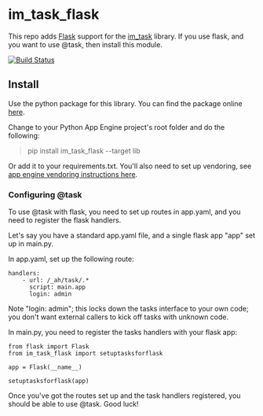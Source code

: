 # im_task_flask
This repo adds [Flask](http://flask.pocoo.org/) support for the [im_task](https://github.com/emlynoregan/im_task) library. If you use flask, and you want to use @task, then install this module.

[![Build Status](https://travis-ci.org/emlynoregan/im_task_flask.svg?branch=master)](https://travis-ci.org/emlynoregan/im_task_flask)
 
## Install

Use the python package for this library. You can find the package online [here](https://pypi.python.org/pypi/im_task_flask).

Change to your Python App Engine project's root folder and do the following:

> pip install im_task_flask --target lib

Or add it to your requirements.txt. You'll also need to set up vendoring, see [app engine vendoring instructions here](https://cloud.google.com/appengine/docs/python/tools/using-libraries-python-27).

### Configuring @task

To use @task with flask, you need to set up routes in app.yaml, and you need to register the flask handlers. 

Let's say you have a standard app.yaml file, and a single flask app "app" set up in main.py.

In app.yaml, set up the following route:

	handlers:
		- url: /_ah/task/.*
		  script: main.app
		  login: admin

Note "login: admin"; this locks down the tasks interface to your own code; you don't want external callers to kick off tasks with unknown code.

In main.py, you need to register the tasks handlers with your flask app:

	from flask import Flask
	from im_task_flask import setuptasksforflask

	app = Flask(__name__)

	setuptasksforflask(app)

Once you've got the routes set up and the task handlers registered, you should be able to use @task. Good luck!	
